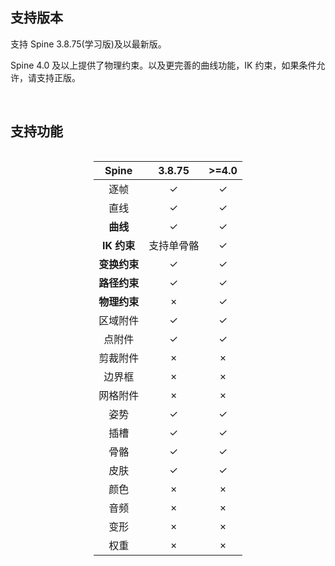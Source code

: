 ## 支持版本

支持 Spine 3.8.75(学习版)及以最新版。

Spine 4.0 及以上提供了物理约束。以及更完善的曲线功能，IK 约束，如果条件允许，请支持正版。

<br/>

## 支持功能

<div style="width: auto; display: table; margin-left: auto; margin-right: auto;">

|    Spine     |   3.8.75   | >=4.0 |
| :----------: | :--------: | :---: |
|     逐帧     |     ✓      |   ✓   |
|     直线     |     ✓      |   ✓   |
|   **曲线**   |     ✓      |   ✓   |
| **IK 约束**  | 支持单骨骼 |   ✓   |
| **变换约束** |     ✓      |   ✓   |
| **路径约束** |     ✓      |   ✓   |
| **物理约束** |     ×      |   ✓   |
|   区域附件   |     ✓      |   ✓   |
|    点附件    |     ✓      |   ✓   |
|   剪裁附件   |     ×      |   ×   |
|    边界框    |     ×      |   ×   |
|   网格附件   |     ×      |   ×   |
|     姿势     |     ✓      |   ✓   |
|     插槽     |     ✓      |   ✓   |
|     骨骼     |     ✓      |   ✓   |
|     皮肤     |     ✓      |   ✓   |
| 颜色 | × | × |
| 音频 | × | × |
| 变形 | × | × |
| 权重 | × | × |

</div>

